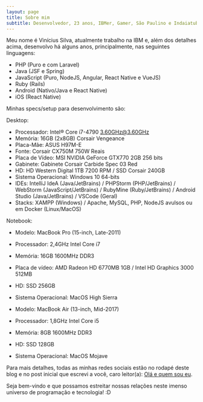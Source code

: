 ```yaml
---
layout: page
title: Sobre mim
subtitle: Desenvolvedor, 23 anos, IBMer, Gamer, São Paulino e Indaiatubano.
---
```


Meu nome é Vinícius Silva, atualmente trabalho na IBM e, além dos detalhes acima, desenvolvo há alguns anos, principalmente, nas seguintes linguagens:

- PHP (Puro e com Laravel)
- Java (JSF e Spring)
- JavaScript (Puro, NodeJS, Angular, React Native e VueJS)
- Ruby (Rails)
- Android (Nativo/Java e React Native)
- iOS (React Native)

Minhas specs/setup para desenvolvimento são:

Desktop:
- Processador: Intel&reg; Core i7-4790 3.60GHz@3.60GHz
- Memória: 16GB (2x8GB) Corsair Vengeance
- Placa-Mãe: ASUS H97M-E
- Fonte: Corsair CX750M 750W Reais
- Placa de Vídeo: MSI NVIDIA GeForce GTX770 2GB 256 bits
- Gabinete: Gabinete Corsair Carbide Spec 03 Red
- HD: HD Western Digital 1TB 7200 RPM / SSD Corsair 240GB
- Sistema Operacional: Windows 10 64-bits
- IDEs: IntelliJ IdeA (Java/JetBrains) / PHPStorm (PHP/JetBrains) / WebStorm (JavaScript/JetBrains) / RubyMine (Ruby/JetBrains) / Android Studio (Java/JetBrains) / VSCode (Geral)
- Stacks: XAMPP (Windows) / Apache, MySQL, PHP, NodeJS avulsos ou em Docker (Linux/MacOS)

Notebook:
- Modelo: MacBook Pro (15-inch, Late-2011)
- Processador: 2,4GHz Intel Core i7
- Memória: 16GB 1600MHz DDR3
- Placa de vídeo: AMD Radeon HD 6770MB 1GB / Intel HD Graphics 3000 512MB
- HD: SSD 256GB
- Sistema Operacional: MacOS High Sierra

- Modelo: MacBook Air (13-inch, Mid-2017)
- Processador: 1,8GHz Intel Core i5
- Memória: 8GB 1600MHz DDR3
- HD: SSD 128GB
- Sistema Operacional: MacOS Mojave

Para mais detalhes, todas as minhas redes sociais estão no rodapé deste blog e no post inicial que escrevi a você, caro leitor(a): <a href="/2017/04/23-ola-e-quem-sou-eu/">Olá e quem sou eu</a>.

Seja bem-vindo e que possamos estreitar nossas relações neste imenso universo de programação e tecnologia! :D
